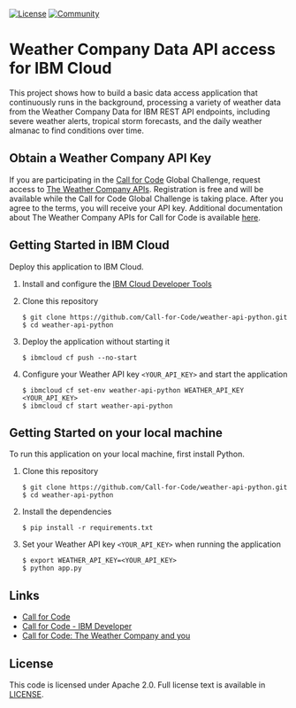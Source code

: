 [![License](https://img.shields.io/badge/License-Apache2-blue.svg)](https://www.apache.org/licenses/LICENSE-2.0) [![Community](https://img.shields.io/badge/Join-Community-blue.svg)](https://developer.ibm.com/callforcode/solutions/projects/get-started/)

# Weather Company Data API access for IBM Cloud

This project shows how to build a basic data access application that continuously runs in the background, processing a variety of weather data from the Weather Company Data for IBM REST API endpoints, including severe weather alerts, tropical storm forecasts, and the daily weather almanac to find conditions over time.

## Obtain a Weather Company API Key

If you are participating in the [Call for Code](https://developer.ibm.com/callforcode/solutions/projects/get-started/) Global Challenge, request access to [The Weather Company APIs](https://developer.ibm.com/callforcode/tools/weather/).  Registration is free and will be available while the Call for Code Global Challenge is taking place. After you agree to the terms, you will receive your API key.  Additional documentation about The Weather Company APIs for Call for Code is available [here](https://developer.ibm.com/blogs/call-for-code-the-weather-company-and-you/).

## Getting Started in IBM Cloud

Deploy this application to IBM Cloud.

1. Install and configure the [IBM Cloud Developer Tools](https://cloud.ibm.com/docs/cli)

2. Clone this repository

   ```
   $ git clone https://github.com/Call-for-Code/weather-api-python.git
   $ cd weather-api-python
   ```

3. Deploy the application without starting it

   ```
   $ ibmcloud cf push --no-start
   ```

4. Configure your Weather API key `<YOUR_API_KEY>` and start the application

   ```
   $ ibmcloud cf set-env weather-api-python WEATHER_API_KEY <YOUR_API_KEY>
   $ ibmcloud cf start weather-api-python
   ```

## Getting Started on your local machine

To run this application on your local machine, first install Python.

1. Clone this repository

   ```
   $ git clone https://github.com/Call-for-Code/weather-api-python.git
   $ cd weather-api-python
   ```

2. Install the dependencies

   ```
   $ pip install -r requirements.txt
   ```

3. Set your Weather API key `<YOUR_API_KEY>` when running the application
   ```
   $ export WEATHER_API_KEY=<YOUR_API_KEY>
   $ python app.py
   ```

## Links

- [Call for Code](https://callforcode.org/)
- [Call for Code - IBM Developer](https://developer.ibm.com/callforcode/)
- [Call for Code: The Weather Company and you](https://developer.ibm.com/callforcode/blogs/call-for-code-the-weather-company-and-you/)

## License

This code is licensed under Apache 2.0. Full license text is available in [LICENSE](https://github.com/Call-for-Code/weather-api-python/tree/master/LICENSE).
